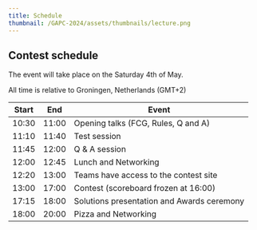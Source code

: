 ```yaml
---
title: Schedule
thumbnail: /GAPC-2024/assets/thumbnails/lecture.png
---
```


## Contest schedule

The event will take place on the Saturday 4th of May.

All time is relative to Groningen, Netherlands (GMT+2)

| Start | End   | Event                                      |
| ----- | ----- | ------------------------------------------ |
| 10:30 | 11:00 | Opening talks (FCG, Rules, Q and A)        |
| 11:10 | 11:40 | Test session                               |
| 11:45 | 12:00 | Q & A session                              |
| 12:00 | 12:45 | Lunch and Networking                       |
| 12:20 | 13:00 | Teams have access to the contest site      |
| 13:00 | 17:00 | Contest (scoreboard frozen at 16:00)       |
| 17:15 | 18:00 | Solutions presentation and Awards ceremony |
| 18:00 | 20:00 | Pizza and Networking                       |
